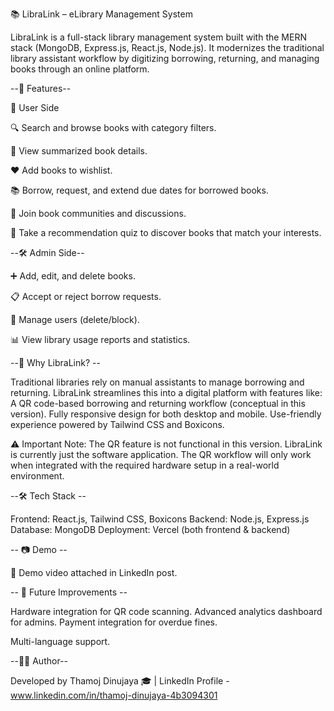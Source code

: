 📚 LibraLink – eLibrary Management System

LibraLink is a full-stack library management system built with the MERN stack (MongoDB, Express.js, React.js, Node.js).
It modernizes the traditional library assistant workflow by digitizing borrowing, returning, and managing books through an online platform.

--🚀 Features--

👤 User Side

🔍 Search and browse books with category filters.

📖 View summarized book details.

❤️ Add books to wishlist.

📚 Borrow, request, and extend due dates for borrowed books.

🤝 Join book communities and discussions.

🧩 Take a recommendation quiz to discover books that match your interests.



--🛠️ Admin Side--


➕ Add, edit, and delete books.

📋 Accept or reject borrow requests.

👥 Manage users (delete/block).

📊 View library usage reports and statistics.





--🎯 Why LibraLink? --

Traditional libraries rely on manual assistants to manage borrowing and returning. LibraLink streamlines this into a digital platform with features like:
A QR code-based borrowing and returning workflow (conceptual in this version).
Fully responsive design for both desktop and mobile.
Use-friendly experience powered by Tailwind CSS and Boxicons.

⚠️ Important Note: The QR feature is not functional in this version.
LibraLink is currently just the software application. The QR workflow will only work when integrated with the required hardware setup in a real-world environment.


--🛠️ Tech Stack --

Frontend: React.js, Tailwind CSS, Boxicons
Backend: Node.js, Express.js
Database: MongoDB
Deployment: Vercel (both frontend & backend)



-- 📷 Demo --

🎥 Demo video attached in LinkedIn post.


-- 🔮 Future Improvements --

Hardware integration for QR code scanning.
Advanced analytics dashboard for admins.
Payment integration for overdue fines.

Multi-language support.

--👨‍💻 Author--

Developed by Thamoj Dinujaya 🎓 | LinkedIn Profile - www.linkedin.com/in/thamoj-dinujaya-4b3094301
